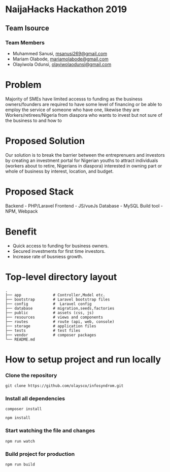 # NaijaHacks Hackathon 2019

## Team Isource

### Team Members

- Muhammed Sanusi, msanusi269@gmail.com
- Mariam Olabode, mariamolabode@gmail.com
- Olayiwola Odunsi, olayiwolaodunsi@gmail.com


# Problem

Majority of SMEs have limited accesss to funding as the business owners/founders are required to have some level of financing or be able to employ the service of someone who have one, likewise they are Workers/retirees/Nigeria from diaspora who wants to invest but not sure of the business to and how to

# Proposed Solution

Our solution is to break the barrier between the entreprenuers and investors by creating an investment portal for Nigerian youths to attract individuals (workers about to retire, Nigerians in diaspora) interested in owning part or whole of business by interest, location, and budget.

# Proposed Stack

Backend - PHP/Laravel 
Frontend - JS/vueJs 
Database - MySQL
Build tool - NPM, Webpack

# Benefit

- Quick access to funding for business owners.
- Secured investments for first time investors.
- Increase rate of busniess growth.


# Top-level directory layout

    .
    ├── app              # Controller,Model etc.
    ├── bootstrap        # Laravel bootstrap files
    ├── config           #  Laravel config
    ├── database         # migration,seeds,factories
    ├── public           # assets (css, js)
    ├── resources        # views and components
    ├── routes           # route (api, web, console)
    ├── storage          # application files
    ├── tests            # test files  
    ├── vendor           # composer packages   
    └── README.md   


# How to setup project and run locally

### Clone the repository 

```
git clone https://github.com/olaysco/infosyndrom.git
```

### Install all dependencies


```
composer install
```

```
npm install
```

### Start watching the file and changes

```
npm run watch
```


### Build project for production

```
npm run build
```            






